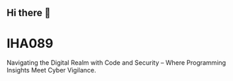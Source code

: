 ## Hi there 👋

# IHA089

Navigating the Digital Realm with Code and Security – Where Programming Insights Meet Cyber Vigilance.

